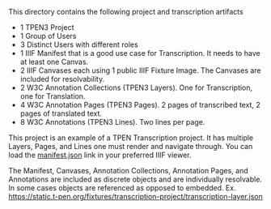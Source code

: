 This directory contains the following project and transcription artifacts

- 1 TPEN3 Project
- 1 Group of Users
- 3 Distinct Users with different roles
- 1 IIIF Manifest that is a good use case for Transcription.  It needs to have at least one Canvas.
- 2 IIIF Canvases each using 1 public IIIF Fixture Image.  The Canvases are included for resolvability.  
- 2 W3C Annotation Collections (TPEN3 Layers).  One for Transcription, one for Translation.
- 4 W3C Annotation Pages (TPEN3 Pages).  2 pages of transcribed text, 2 pages of translated text.
- 8 W3C Annotations (TPEN3 Lines).  Two lines per page.

This project is an example of a TPEN Transcription project.  It has multiple Layers, Pages, and Lines one must render and navigate through.  You can load the [manifest.json](https://static.t-pen.org/fixtures/transcription-project/manifest.json) link in your preferred IIIF viewer.

The Manifest, Canvases, Annotation Collections, Annotation Pages, and Annotations are included as discrete objects and are individually resolvable.  In some cases objects are referenced as opposed to embedded.  Ex. https://static.t-pen.org/fixtures/transcription-project/transcription-layer.json
  